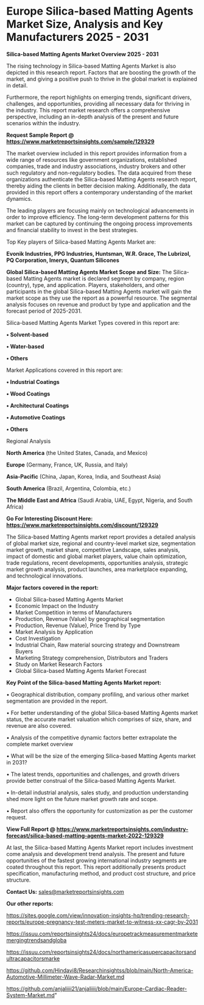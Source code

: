 # Europe Silica-based Matting Agents Market Size, Analysis and Key Manufacturers 2025 - 2031

<Strong> Silica-based Matting Agents Market Overview 2025 - 2031</strong>

The rising technology in Silica-based Matting Agents Market is also depicted in this research report. Factors that are boosting the growth of the market, and giving a positive push to thrive in the global market is explained in detail.

Furthermore, the report highlights on emerging trends, significant drivers, challenges, and opportunities, providing all necessary data for thriving in the industry. This report market research offers a comprehensive perspective, including an in-depth analysis of the present and future scenarios within the industry.

<strong>Request Sample Report @ <a href=https://www.marketreportsinsights.com/sample/129329>https://www.marketreportsinsights.com/sample/129329</a></strong>

The market overview included in this report provides information from a wide range of resources like government organizations, established companies, trade and industry associations, industry brokers and other such regulatory and non-regulatory bodies. The data acquired from these organizations authenticate the Silica-based Matting Agents research report, thereby aiding the clients in better decision making. Additionally, the data provided in this report offers a contemporary understanding of the market dynamics.

The leading players are focusing mainly on technological advancements in order to improve efficiency. The long-term development patterns for this market can be captured by continuing the ongoing process improvements and financial stability to invest in the best strategies.

Top Key players of Silica-based Matting Agents Market are:

<strong>Evonik Industries, PPG Industries, Huntsman, W.R. Grace, The Lubrizol, PQ Corporation, Imerys, Quantum Silicones</strong>

<strong><b>Global Silica-based Matting Agents Market Scope and Size:</b></strong>
The Silica-based Matting Agents market is declared segment by company, region (country), type, and application. Players, stakeholders, and other participants in the global Silica-based Matting Agents market will gain the market scope as they use the report as a powerful resource. The segmental analysis focuses on revenue and product by type and application and the forecast period of 2025-2031.

Silica-based Matting Agents Market Types covered in this report are:

<strong>• Solvent-based

• Water-based

• Others</strong>

Market Applications covered in this report are:

<strong>• Industrial Coatings

• Wood Coatings

• Architectural Coatings

• Automotive Coatings

• Others</strong> 

Regional Analysis

<strong>North America</strong> (the United States, Canada, and Mexico)

<strong>Europe</strong> (Germany, France, UK, Russia, and Italy)

<strong>Asia-Pacific</strong> (China, Japan, Korea, India, and Southeast Asia)

<strong>South America</strong> (Brazil, Argentina, Colombia, etc.)

<strong>The Middle East and Africa</strong> (Saudi Arabia, UAE, Egypt, Nigeria, and South Africa)

<strong>Go For Interesting Discount Here: <a href=https://www.marketreportsinsights.com/discount/129329>https://www.marketreportsinsights.com/discount/129329</a></strong>

The Silica-based Matting Agents market report provides a detailed analysis of global market size, regional and country-level market size, segmentation market growth, market share, competitive Landscape, sales analysis, impact of domestic and global market players, value chain optimization, trade regulations, recent developments, opportunities analysis, strategic market growth analysis, product launches, area marketplace expanding, and technological innovations.

<strong><b>Major factors covered in the report:</b></strong>
<ul>
  <li>Global Silica-based Matting Agents Market </li>
  <li>Economic Impact on the Industry</li>
  <li>Market Competition in terms of Manufacturers</li>
  <li>Production, Revenue (Value) by geographical segmentation</li>
  <li>Production, Revenue (Value), Price Trend by Type</li>
  <li>Market Analysis by Application</li>
  <li>Cost Investigation</li>
  <li>Industrial Chain, Raw material sourcing strategy and Downstream Buyers</li>
  <li>Marketing Strategy comprehension, Distributors and Traders</li>
  <li>Study on Market Research Factors</li>
  <li>Global Silica-based Matting Agents Market Forecast</li>
</ul>

<strong><b>Key Point of the Silica-based Matting Agents Market report:</b></strong>

• Geographical distribution, company profiling, and various other market segmentation are provided in the report.

• For better understanding of the global Silica-based Matting Agents market status, the accurate market valuation which comprises of size, share, and revenue are also covered.

• Analysis of the competitive dynamic factors better extrapolate the complete market overview

• What will be the size of the emerging Silica-based Matting Agents market in 2031?

• The latest trends, opportunities and challenges, and growth drivers provide better construal of the Silica-based Matting Agents Market.

• In-detail industrial analysis, sales study, and production understanding shed more light on the future market growth rate and scope.

• Report also offers the opportunity for customization as per the customer request.

<strong><b>View Full Report @ <a href=https://www.marketreportsinsights.com/industry-forecast/silica-based-matting-agents-market-2022-129329>https://www.marketreportsinsights.com/industry-forecast/silica-based-matting-agents-market-2022-129329</a></b></strong>


At last, the Silica-based Matting Agents Market report includes investment come analysis and development trend analysis. The present and future opportunities of the fastest growing international industry segments are coated throughout this report. This report additionally presents product specification, manufacturing method, and product cost structure, and price structure.

<strong>Contact Us:</strong>
sales@marketreportsinsights.com

<strong>Our other reports:</strong>

<a href=https://sites.google.com/view/innovation-insights-hq/trending-research-reports/europe-pregnancy-test-meters-market-to-witness-xx-cagr-by-2031>https://sites.google.com/view/innovation-insights-hq/trending-research-reports/europe-pregnancy-test-meters-market-to-witness-xx-cagr-by-2031</a>

<a href=https://issuu.com/reportsinsights24/docs/europetrackmeasurementmarketemergingtrendsandgloba>https://issuu.com/reportsinsights24/docs/europetrackmeasurementmarketemergingtrendsandgloba</a>

<a href=https://issuu.com/reportsinsights24/docs/northamericasupercapacitorsandultracapacitorsmarke>https://issuu.com/reportsinsights24/docs/northamericasupercapacitorsandultracapacitorsmarke</a>

<a href=https://github.com/Hindavi8/Researchinsightss/blob/main/North-America-Automotive-Millimeter-Wave-Radar-Market.md>https://github.com/Hindavi8/Researchinsightss/blob/main/North-America-Automotive-Millimeter-Wave-Radar-Market.md</a>

<a href=https://github.com/anjaliiii21/anjaliiii/blob/main/Europe-Cardiac-Reader-System-Market.md>https://github.com/anjaliiii21/anjaliiii/blob/main/Europe-Cardiac-Reader-System-Market.md</a>"
